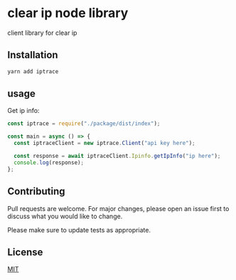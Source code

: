 # clear ip node library

client library for clear ip

## Installation

```bash
yarn add iptrace
```

## usage

Get ip info:

```javascript
const iptrace = require("./package/dist/index");

const main = async () => {
  const iptraceClient = new iptrace.Client("api key here");

  const response = await iptraceClient.Ipinfo.getIpInfo("ip here");
  console.log(response);
};
```

## Contributing

Pull requests are welcome. For major changes, please open an issue first to discuss what you would like to change.

Please make sure to update tests as appropriate.

## License

[MIT](https://choosealicense.com/licenses/mit/)
